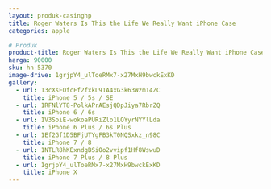 ```yaml
---
layout: produk-casinghp
title: Roger Waters Is This the Life We Really Want iPhone Case
categories: apple

# Produk
product-title: Roger Waters Is This the Life We Really Want iPhone Case
harga: 90000
sku: hn-5370
image-drive: 1grjpY4_ulToeRMx7-x27MxH9bwckExKD
gallery:
  - url: 13cXsEOfcFf2fxkL91A4xG3k63Wzm14ZC
    title: iPhone 5 / 5s / SE
  - url: 1RFNlYT8-PolkAPrAEsjQDpJiya7RbrZQ
    title: iPhone 6 / 6s
  - url: 1V3SoiE-wokoaPURiZlo1LOYyrNYYlLda
    title: iPhone 6 Plus / 6s Plus
  - url: 1Ef2Gf1D5BFjUTYgFB3kT0NQSxkz_n98C
    title: iPhone 7 / 8
  - url: 1NTLR8hKExndgBSiOo2vvipf1Hf8WswuD
    title: iPhone 7 Plus / 8 Plus
  - url: 1grjpY4_ulToeRMx7-x27MxH9bwckExKD
    title: iPhone X
---
```

